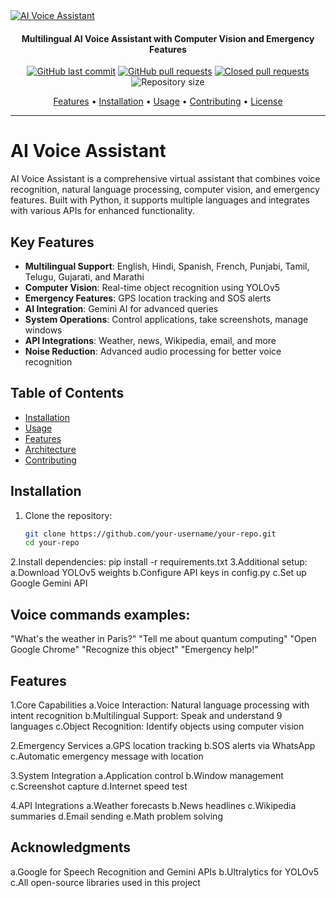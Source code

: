 <a href="https://github.com/your-username/your-repo">
  <img src="https://github.com/your-username/your-repo/blob/main/path/to/logo.jpg" alt="AI Voice Assistant">
</a>

<h4 align="center">Multilingual AI Voice Assistant with Computer Vision and Emergency Features</h4>
<p align="center">
    <a href="https://github.com/your-username/your-repo/commits/main">
    <img src="https://img.shields.io/github/last-commit/your-username/your-repo.svg?style=flat-square&logo=github&logoColor=white"
         alt="GitHub last commit"></a>
    <a href="https://github.com/your-username/your-repo/pulls">
    <img src="https://img.shields.io/github/issues-pr-raw/your-username/your-repo?style=flat-square&logo=github&logoColor=white"
         alt="GitHub pull requests"></a>
    <a href="https://github.com/your-username/your-repo/pulls?q=is%3Apr+is%3Aclosed">
    <img src="https://img.shields.io/github/issues-pr-closed-raw/your-username/your-repo?style=flat-square&logo=github&logoColor=white"
         alt="Closed pull requests"></a>
    <img src="https://img.shields.io/github/repo-size/your-username/your-repo?style=flat-square"
         alt="Repository size">
</p>
<p align="center">
  <a href="#features">Features</a> •
  <a href="#installation">Installation</a> •
  <a href="#usage">Usage</a> •
  <a href="#contributing">Contributing</a> •
  <a href="#license">License</a>
</p>

---

# AI Voice Assistant

AI Voice Assistant is a comprehensive virtual assistant that combines voice recognition, natural language processing, computer vision, and emergency features. Built with Python, it supports multiple languages and integrates with various APIs for enhanced functionality.

## Key Features

- **Multilingual Support**: English, Hindi, Spanish, French, Punjabi, Tamil, Telugu, Gujarati, and Marathi
- **Computer Vision**: Real-time object recognition using YOLOv5
- **Emergency Features**: GPS location tracking and SOS alerts
- **AI Integration**: Gemini AI for advanced queries
- **System Operations**: Control applications, take screenshots, manage windows
- **API Integrations**: Weather, news, Wikipedia, email, and more
- **Noise Reduction**: Advanced audio processing for better voice recognition

## Table of Contents

- [Installation](#installation)
- [Usage](#usage)
- [Features](#features)
- [Architecture](#architecture)
- [Contributing](#contributing)

## Installation

1. Clone the repository:
   ```bash
   git clone https://github.com/your-username/your-repo.git
   cd your-repo
2.Install dependencies:
   pip install -r requirements.txt
3.Additional setup:
  a.Download YOLOv5 weights
  b.Configure API keys in config.py
  c.Set up Google Gemini API

## Voice commands examples:

"What's the weather in Paris?"
"Tell me about quantum computing"
"Open Google Chrome"
"Recognize this object"
"Emergency help!"

## Features
1.Core Capabilities
  a.Voice Interaction: Natural language processing with intent recognition
  b.Multilingual Support: Speak and understand 9 languages
  c.Object Recognition: Identify objects using computer vision

2.Emergency Services
  a.GPS location tracking
  b.SOS alerts via WhatsApp
  c.Automatic emergency message with location

3.System Integration
  a.Application control
  b.Window management
  c.Screenshot capture
  d.Internet speed test

4.API Integrations
  a.Weather forecasts
  b.News headlines
  c.Wikipedia summaries
  d.Email sending
  e.Math problem solving

## Acknowledgments
  a.Google for Speech Recognition and Gemini APIs
  b.Ultralytics for YOLOv5
  c.All open-source libraries used in this project  
